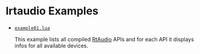 # lrtaudio Examples

<!-- ---------------------------------------------------------------------------------------- -->

   * [`example01.lua`](./example01.lua)
     
     This example lists all compiled [RtAudio] APIs and for each API it displays infos for 
     all available devices. 
       
<!-- ---------------------------------------------------------------------------------------- -->


[RtAudio]: https://github.com/thestk/rtaudio
